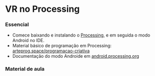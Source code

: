 # VR no Processing

### Essencial

- Comece baixando e instalando o [Processing](https://processing.org), e em seguida o modo Android no IDE.
- Material básico de programação em Processing: [arteprog.space/programacao-criativa](https://arteprog.space/programacao-criativa)
- Documentação do modo Androide em [android.processing.org](https://android.processing.org)

### Material de aula

